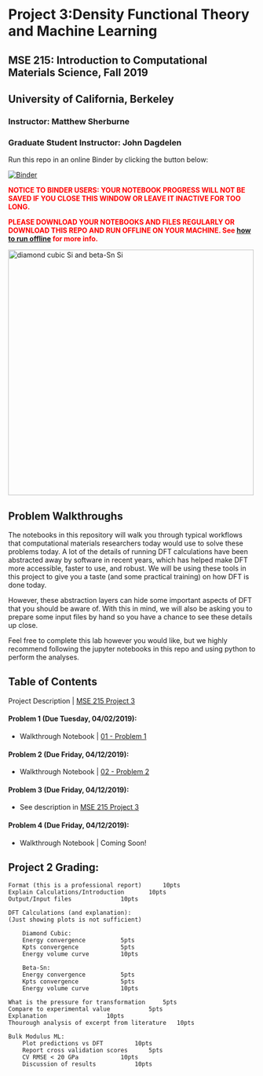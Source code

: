 # Project 3:Density Functional Theory and Machine Learning
## MSE 215: Introduction to Computational Materials Science, Fall 2019 
## University of California, Berkeley
### Instructor: Matthew Sherburne
### Graduate Student Instructor: John Dagdelen

Run this repo in an online Binder by clicking the button below: 

[![Binder](https://mybinder.org/badge_logo.svg)](https://mybinder.org/v2/gh/mse215/project3.git/master)

<h> <span style="color:red"><b>NOTICE TO BINDER USERS: YOUR NOTEBOOK PROGRESS WILL NOT BE SAVED IF YOU CLOSE THIS WINDOW OR LEAVE IT INACTIVE FOR TOO LONG.</b></span> </h>
      
<h> <span style="color:red"><b>PLEASE DOWNLOAD YOUR NOTEBOOKS AND FILES REGULARLY OR DOWNLOAD THIS REPO AND RUN OFFLINE ON YOUR MACHINE. See [how to run offline](running_offline.md) for more info.</b> </span></h>

<img src="static/structures.png" alt="diamond cubic Si and beta-Sn Si" width="500"/>

## Problem Walkthroughs
The notebooks in this repository will walk you through typical workflows that computational materials researchers today would use to solve these problems today. A lot of the details of running DFT calculations have been abstracted away by software in recent years, which has helped make DFT more accessible, faster to use, and robust. We will be using these tools in this project to give you a taste (and some practical training) on how DFT is done today. 

However, these abstraction layers can hide some important aspects of DFT that you should be aware of. With this in mind, we will also be asking you to prepare some input files by hand so you have a chance to see these details up close. 

Feel free to complete this lab however you would like, but we highly recommend following the jupyter notebooks in this repo and using python to perform the analyses.


## Table of Contents

Project Description | 
[MSE 215 Project 3](https://github.com/mse215/project3/blob/master/MSE%20215%20Project%203%20(Spring%202019).ipynb)

#### Problem 1 (Due Tuesday, 04/02/2019):
* Walkthrough Notebook | [01 - Problem 1](https://github.com/mse215/project3/blob/master/01%20-%20Problem%201.ipynb)

#### Problem 2 (Due Friday, 04/12/2019):
* Walkthrough Notebook | [02 - Problem 2](https://github.com/mse215/project3/blob/master/02%20-%20Problem%202.ipynb)

#### Problem 3 (Due Friday, 04/12/2019):
* See description in [MSE 215 Project 3](https://github.com/mse215/project3/blob/master/MSE%20215%20Project%203%20(Spring%202019).ipynb)

#### Problem 4 (Due Friday, 04/12/2019):
* Walkthrough Notebook | Coming Soon!

## Project 2 Grading: 
```
Format (this is a professional report)		10pts
Explain Calculations/Introduction		10pts
Output/Input files				10pts

DFT Calculations (and explanation): 
(Just showing plots is not sufficient)
	
	Diamond Cubic: 
	Energy convergence			5pts
	Kpts convergence			5pts
	Energy volume curve			10pts

	Beta-Sn:
	Energy convergence			5pts
	Kpts convergence			5pts
	Energy volume curve			10pts
	
What is the pressure for transformation		5pts
Compare to experimental value			5pts
Explanation					10pts
Thourough analysis of excerpt from literature	10pts

Bulk Modulus ML:
	Plot predictions vs DFT			10pts
	Report cross validation scores		5pts
	CV RMSE < 20 GPa			10pts
	Discussion of results			10pts
```
